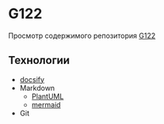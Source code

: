 # G122

Просмотр содержимого репозитория [G122](https://github.com/x0k/G122)

## Технологии

- [docsify](https://docsify.js.org/)
- Markdown
  - [PlantUML](https://plantuml.com/)
  - [mermaid](https://mermaid-js.github.io/mermaid/)
- Git
